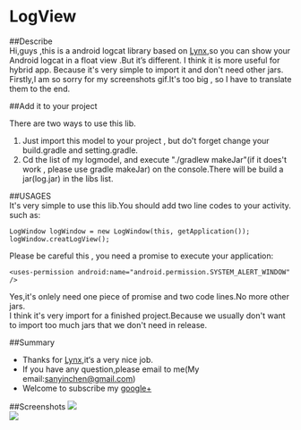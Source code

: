 # LogView
##Describe  
Hi,guys ,this is a android logcat library based on [Lynx](https://github.com/pedrovgs/Lynx),so you can show your Android logcat in a float view .But it’s different. I think it is more
useful for hybrid app.  Because it's very simple to import it and don't need other jars.  
Firstly,I am so sorry for my screenshots gif.It's too big , so I have to translate them to the end.  


##Add it to your project 

There are two ways to use this lib.
  
1. Just import this model to your project , but do't forget change your build.gradle and setting.gradle.  
2. Cd the list of my logmodel, and execute "./gradlew makeJar"(if it does't work , please use gradle makeJar) on the console.There will be build a jar(log.jar) in the libs list.


##USAGES  
It's very simple to use this lib.You should add two line codes to your activity.  
such as:  
	
	LogWindow logWindow = new LogWindow(this, getApplication());
    logWindow.creatLogView();
    
 Please be careful this , you need a promise to execute your application:  
 
    <uses-permission android:name="android.permission.SYSTEM_ALERT_WINDOW" />
    
 Yes,it's onlely need one piece of promise and two code lines.No more other jars.  
 I think it's very import for a finished project.Because we usually don't want to import too much jars that we don't need in release.
 
##Summary  
* Thanks for [Lynx](https://github.com/pedrovgs/Lynx),it‘s a very nice job.
* If you have any question,please email to me(My email:sanyinchen@gmail.com)
* Welcome to subscribe my [google+](https://plus.google.com/u/0/100465464266192894461)  

##Screenshots
![](https://github.com/sanyinchen/LogView/blob/master/source/instance1.gif)  
![](https://github.com/sanyinchen/LogView/blob/master/source/instance2.gif)
